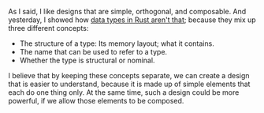 As I said, I like designs that are simple, orthogonal, and composable. And
yesterday, I showed how [data types in Rust aren't that](/daily/2025-02-27);
because they mix up three different concepts:

- The structure of a type: Its memory layout; what it contains.
- The name that can be used to refer to a type.
- Whether the type is structural or nominal.

I believe that by keeping these concepts separate, we can create a design that
is easier to understand, because it is made up of simple elements that each do
one thing only. At the same time, such a design could be more powerful, if we
allow those elements to be composed.
